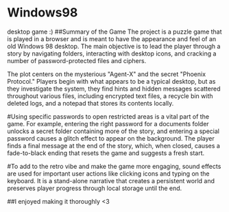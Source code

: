 # Windows98
desktop game :)
##Summary of the Game
The project is a puzzle game that is played in a browser and is meant to have the appearance and feel of an old Windows 98 desktop. The main objective is to lead the player through a story by navigating folders, interacting with desktop icons, and cracking a number of password-protected files and ciphers.

The plot centers on the mysterious "Agent-X" and the secret "Phoenix Protocol." Players begin with what appears to be a typical desktop, but as they investigate the system, they find hints and hidden messages scattered throughout various files, including encrypted text files, a recycle bin with deleted logs, and a notepad that stores its contents locally.

#Using specific passwords to open restricted areas is a vital part of the game. For example, entering the right password for a documents folder unlocks a secret folder containing more of the story, and entering a special password causes a glitch effect to appear on the background. The player finds a final message at the end of the story, which, when closed, causes a fade-to-black ending that resets the game and suggests a fresh start.

#To add to the retro vibe and make the game more engaging, sound effects are used for important user actions like clicking icons and typing on the keyboard. It is a stand-alone narrative that creates a persistent world and preserves player progress through local storage until the end.

##I enjoyed making it thoroughly <3
